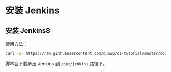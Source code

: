 # 安装 Jenkins

## 安装 Jenkins8

使用方法：

```sh
curl -o- https://raw.githubusercontent.com/dunwu/os-tutorial/master/codes/linux/ops/soft/jenkins/install-jenkins.sh | bash
```

脚本会下载解压 Jenkins 到 `/opt/jenkins` 路径下。
